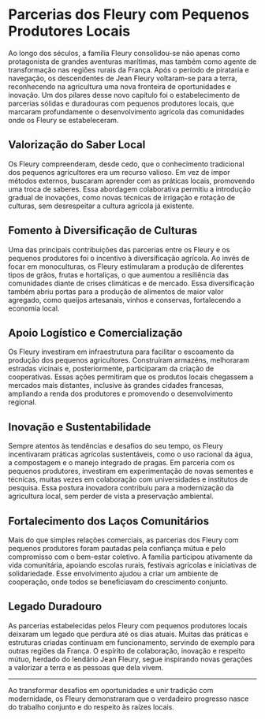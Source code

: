 # Parcerias dos Fleury com Pequenos Produtores Locais

Ao longo dos séculos, a família Fleury consolidou-se não apenas como protagonista de grandes aventuras marítimas, mas também como agente de transformação nas regiões rurais da França. Após o período de pirataria e navegação, os descendentes de Jean Fleury voltaram-se para a terra, reconhecendo na agricultura uma nova fronteira de oportunidades e inovação. Um dos pilares desse novo capítulo foi o estabelecimento de parcerias sólidas e duradouras com pequenos produtores locais, que marcaram profundamente o desenvolvimento agrícola das comunidades onde os Fleury se estabeleceram.

## Valorização do Saber Local

Os Fleury compreenderam, desde cedo, que o conhecimento tradicional dos pequenos agricultores era um recurso valioso. Em vez de impor métodos externos, buscaram aprender com as práticas locais, promovendo uma troca de saberes. Essa abordagem colaborativa permitiu a introdução gradual de inovações, como novas técnicas de irrigação e rotação de culturas, sem desrespeitar a cultura agrícola já existente.

## Fomento à Diversificação de Culturas

Uma das principais contribuições das parcerias entre os Fleury e os pequenos produtores foi o incentivo à diversificação agrícola. Ao invés de focar em monoculturas, os Fleury estimularam a produção de diferentes tipos de grãos, frutas e hortaliças, o que aumentou a resiliência das comunidades diante de crises climáticas e de mercado. Essa diversificação também abriu portas para a produção de alimentos de maior valor agregado, como queijos artesanais, vinhos e conservas, fortalecendo a economia local.

## Apoio Logístico e Comercialização

Os Fleury investiram em infraestrutura para facilitar o escoamento da produção dos pequenos agricultores. Construíram armazéns, melhoraram estradas vicinais e, posteriormente, participaram da criação de cooperativas. Essas ações permitiram que os produtos locais chegassem a mercados mais distantes, inclusive às grandes cidades francesas, ampliando a renda dos produtores e promovendo o desenvolvimento regional.

## Inovação e Sustentabilidade

Sempre atentos às tendências e desafios do seu tempo, os Fleury incentivaram práticas agrícolas sustentáveis, como o uso racional da água, a compostagem e o manejo integrado de pragas. Em parceria com os pequenos produtores, investiram em experimentação de novas sementes e técnicas, muitas vezes em colaboração com universidades e institutos de pesquisa. Essa postura inovadora contribuiu para a modernização da agricultura local, sem perder de vista a preservação ambiental.

## Fortalecimento dos Laços Comunitários

Mais do que simples relações comerciais, as parcerias dos Fleury com pequenos produtores foram pautadas pela confiança mútua e pelo compromisso com o bem-estar coletivo. A família participou ativamente da vida comunitária, apoiando escolas rurais, festivais agrícolas e iniciativas de solidariedade. Esse envolvimento ajudou a criar um ambiente de cooperação, onde todos se beneficiavam do crescimento conjunto.

## Legado Duradouro

As parcerias estabelecidas pelos Fleury com pequenos produtores locais deixaram um legado que perdura até os dias atuais. Muitas das práticas e estruturas criadas continuam em funcionamento, servindo de exemplo para outras regiões da França. O espírito de colaboração, inovação e respeito mútuo, herdado do lendário Jean Fleury, segue inspirando novas gerações a valorizar a terra e as pessoas que dela vivem.

---

Ao transformar desafios em oportunidades e unir tradição com modernidade, os Fleury demonstraram que o verdadeiro progresso nasce do trabalho conjunto e do respeito às raízes locais.